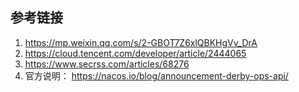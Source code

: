 ## 参考链接

1. https://mp.weixin.qq.com/s/2-GBOT7Z6xlQBKHgVv_DrA
2. https://cloud.tencent.com/developer/article/2444065
3. https://www.secrss.com/articles/68276
4. 官方说明： https://nacos.io/blog/announcement-derby-ops-api/